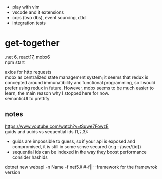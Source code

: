 - play with vim
- vscode and it extensions
- cqrs (two dbs), event sourcing, ddd
- integration tests

# get-together
.net 6, react17, mobx6  
npm start

axios for http requests  
mobx as centralized state management system; it seems that redux is concepted around immunatibility and
functional programming, so I would prefer using redux in future. However, mobx seems to be much easier
to learn, the main reason why I stopped here for now.  
semanticUI to prettify


## notes
https://www.youtube.com/watch?v=tSuwe7FowzE  
guids and uuids vs sequential ids (1,2,3):
* guids are impossible to guess, so if your api is exposed and compromised, it is still in some sense secured (e.g : /user/{id})  
* sequential ids can be indexed in the way they boost performance
consider hashids

dotnet new webapi -n Name -f net5.0 #-f||--framework for the framewrok version
